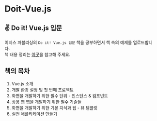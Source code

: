 # Doit-Vue.js

## ✌ Do it! Vue.js 입문

이지스 퍼블리싱의 `Do it! Vue.js 입문` 책을 공부하면서 책 속의 예제를 업로드합니다.  
책 내용 정리는 [이곳](https://remarkablewhite.notion.site/Vue-js-aca141099e334760a7b68fa730d57fb7)을 참고해 주세요.

## 책의 목차

1. Vue.js 소개
2. 개발 환경 설정 및 첫 번째 프로젝트
3. 화면을 개발하기 위한 필수 단위 - 인스턴스 & 컴포넌트
4. 상용 웹 앱을 개발하기 위한 필수 기술들
5. 화면을 개발하기 위한 기본 지식과 팁 - 뷰 템플릿
6. 실전 애플리케이션 만들기
